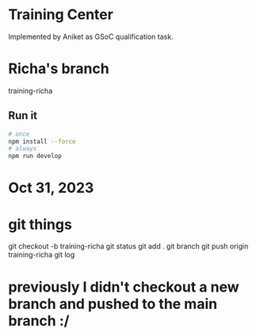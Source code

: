 # Training Center

Implemented by Aniket as GSoC qualification task.

# Richa's branch
training-richa

## Run it

```bash
# once
npm install --force
# always
npm run develop
```




# Oct 31, 2023
# git things
git checkout -b training-richa
git status 
git add .
git branch
git push origin training-richa
git log

# previously I didn't checkout a new branch and pushed to the main branch :/
